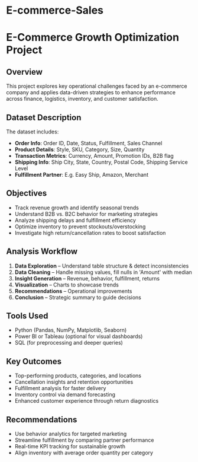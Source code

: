 # E-commerce-Sales
# E-Commerce Growth Optimization Project

## Overview
This project explores key operational challenges faced by an e-commerce company and applies data-driven strategies to enhance performance across finance, logistics, inventory, and customer satisfaction.

## Dataset Description
The dataset includes:
- **Order Info**: Order ID, Date, Status, Fulfillment, Sales Channel
- **Product Details**: Style, SKU, Category, Size, Quantity
- **Transaction Metrics**: Currency, Amount, Promotion IDs, B2B flag
- **Shipping Info**: Ship City, State, Country, Postal Code, Shipping Service Level
- **Fulfillment Partner**: E.g. Easy Ship, Amazon, Merchant

## Objectives
- Track revenue growth and identify seasonal trends
- Understand B2B vs. B2C behavior for marketing strategies
- Analyze shipping delays and fulfillment efficiency
- Optimize inventory to prevent stockouts/overstocking
- Investigate high return/cancellation rates to boost satisfaction

## Analysis Workflow
1. **Data Exploration** – Understand table structure & detect inconsistencies
2. **Data Cleaning** – Handle missing values, fill nulls in 'Amount' with median
3. **Insight Generation** – Revenue, behavior, fulfillment, returns
4. **Visualization** – Charts to showcase trends
5. **Recommendations** – Operational improvements
6. **Conclusion** – Strategic summary to guide decisions

## Tools Used
- Python (Pandas, NumPy, Matplotlib, Seaborn)
- Power BI or Tableau (optional for visual dashboards)
- SQL (for preprocessing and deeper queries)

## Key Outcomes
- Top-performing products, categories, and locations
- Cancellation insights and retention opportunities
- Fulfillment analysis for faster delivery
- Inventory control via demand forecasting
- Enhanced customer experience through return diagnostics

## Recommendations
- Use behavior analytics for targeted marketing
- Streamline fulfillment by comparing partner performance
- Real-time KPI tracking for sustainable growth
- Align inventory with average order quantity per category

